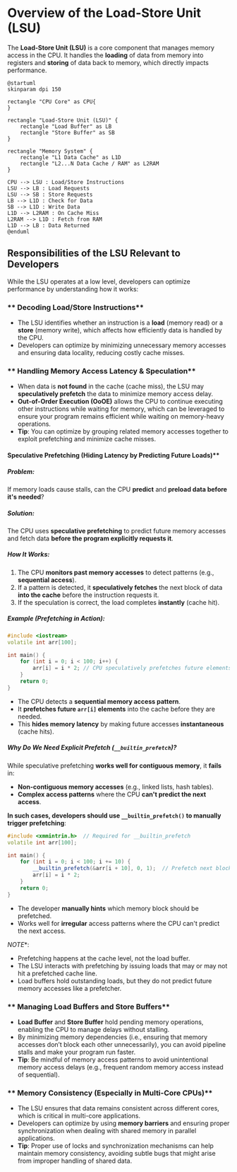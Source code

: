 # **Overview of the Load-Store Unit (LSU)**  
The **Load-Store Unit (LSU)** is a core component that manages memory access in the CPU.
It handles the **loading** of data from memory into registers and **storing** of data back to memory, which directly impacts performance.

```plantuml
@startuml
skinparam dpi 150

rectangle "CPU Core" as CPU{
}

rectangle "Load-Store Unit (LSU)" {
    rectangle "Load Buffer" as LB
    rectangle "Store Buffer" as SB
}

rectangle "Memory System" {
    rectangle "L1 Data Cache" as L1D
    rectangle "L2...N Data Cache / RAM" as L2RAM
}

CPU --> LSU : Load/Store Instructions
LSU --> LB : Load Requests
LSU --> SB : Store Requests
LB --> L1D : Check for Data
SB --> L1D : Write Data
L1D --> L2RAM : On Cache Miss
L2RAM --> L1D : Fetch from RAM
L1D --> LB : Data Returned
@enduml
```

## **Responsibilities of the LSU Relevant to Developers**
While the LSU operates at a low level, developers can optimize performance by understanding how it works:

### ** Decoding Load/Store Instructions** 
   - The LSU identifies whether an instruction is a **load** (memory read) or a **store** (memory write), which affects how efficiently data is handled by the CPU. 
   - Developers can optimize by minimizing unnecessary memory accesses and ensuring data locality, reducing costly cache misses.

### ** Handling Memory Access Latency & Speculation**
   - When data is **not found** in the cache (cache miss), the LSU may **speculatively prefetch** the data to minimize memory access delay. 
   - **Out-of-Order Execution (OoOE)** allows the CPU to continue executing other instructions while waiting for memory, which can be leveraged to ensure your program remains efficient while waiting on memory-heavy operations. 
   - **Tip**: You can optimize by grouping related memory accesses together to exploit prefetching and minimize cache misses.


#### Speculative Prefetching (Hiding Latency by Predicting Future Loads)**  
##### **Problem:**  
If memory loads cause stalls, can the CPU **predict** and **preload data before it's needed**?  

##### **Solution:**  
The CPU uses **speculative prefetching** to predict future memory accesses and fetch data **before the program explicitly requests it**.  

##### **How It Works:**  
1. The CPU **monitors past memory accesses** to detect patterns (e.g., **sequential access**).  
2. If a pattern is detected, it **speculatively fetches** the next block of data **into the cache** before the instruction requests it.  
3. If the speculation is correct, the load completes **instantly** (cache hit).  

##### **Example (Prefetching in Action):**
```cpp
#include <iostream>
volatile int arr[100];

int main() {
    for (int i = 0; i < 100; i++) {
        arr[i] = i * 2; // CPU speculatively prefetches future elements
    }
    return 0;
}
```
- The CPU detects a **sequential memory access pattern**.  
- It **prefetches future `arr[i]` elements** into the cache before they are needed.  
- This **hides memory latency** by making future accesses **instantaneous** (cache hits).  

##### **Why Do We Need Explicit Prefetch (`__builtin_prefetch`)?**  
While speculative prefetching **works well for contiguous memory**, it **fails** in:  
- **Non-contiguous memory accesses** (e.g., linked lists, hash tables).  
- **Complex access patterns** where the CPU **can't predict the next access**.  

**In such cases, developers should use `__builtin_prefetch()` to manually trigger prefetching**:  
```cpp
#include <xmmintrin.h>  // Required for __builtin_prefetch
volatile int arr[100];

int main() {
    for (int i = 0; i < 100; i += 10) {
        __builtin_prefetch(&arr[i + 10], 0, 1);  // Prefetch next block
        arr[i] = i * 2;
    }
    return 0;
}
```
- The developer **manually hints** which memory block should be prefetched.  
- Works well for **irregular** access patterns where the CPU can't predict the next access.  


*NOTE**:
- Prefetching happens at the cache level, not the load buffer.
- The LSU interacts with prefetching by issuing loads that may or may not hit a prefetched cache line.
- Load buffers hold outstanding loads, but they do not predict future memory accesses like a prefetcher.



### ** Managing Load Buffers and Store Buffers**
   - **Load Buffer** and **Store Buffer** hold pending memory operations, enabling the CPU to manage delays without stalling.
   - By minimizing memory dependencies (i.e., ensuring that memory accesses don’t block each other unnecessarily), you can avoid pipeline stalls and make your program run faster.
   - **Tip**: Be mindful of memory access patterns to avoid unintentional memory access delays (e.g., frequent random memory access instead of sequential).

### ** Memory Consistency (Especially in Multi-Core CPUs)** 
   - The LSU ensures that data remains consistent across different cores, which is critical in multi-core applications.
   - Developers can optimize by using **memory barriers**  and ensuring proper synchronization when dealing with shared memory in parallel applications.
   - **Tip**: Proper use of locks and synchronization mechanisms can help maintain memory consistency, avoiding subtle bugs that might arise from improper handling of shared data.


